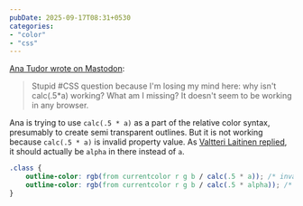 ```yaml
---
pubDate: 2025-09-17T08:31+0530
categories:
- "color"
- "css"
---
```


[Ana Tudor wrote on Mastodon](https://mastodon.social/@anatudor/115214693132139947):

> Stupid #CSS question because I'm losing my mind here: why isn't calc(.5*a) working? What am I missing? It doesn't seem to be working in any browser.

Ana is trying to use `calc(.5 * a)` as a part of the relative color syntax, presumably to create semi transparent outlines. But it is not working because `calc(.5 * a)` is invalid property value. As [Valtteri Laitinen replied](https://fedi.valtlai.fi/@valtlai/115214702277627522), it should actually be `alpha` in there instead of `a`.

```css ins="calc(.5 * alpha)" del="calc(.5 * a)"
.class {
	outline-color: rgb(from currentcolor r g b / calc(.5 * a)); /* invalid */
	outline-color: rgb(from currentcolor r g b / calc(.5 * alpha)); /* valid */
}
```
